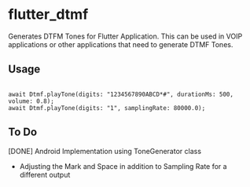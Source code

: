 # flutter_dtmf

Generates DTFM Tones for Flutter Application. This can be used in VOIP applications or other applications that need to generate DTMF Tones.

## Usage

```

await Dtmf.playTone(digits: "1234567890ABCD*#", durationMs: 500, volume: 0.8);
await Dtmf.playTone(digits: "1", samplingRate: 80000.0);

```

## To Do
[DONE] Android Implementation using ToneGenerator class
* Adjusting the Mark and Space in addition to Sampling Rate for a different output
